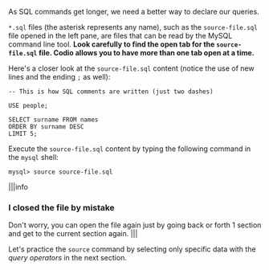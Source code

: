 As SQL commands get longer, we need a better way to declare our queries.

`*.sql` files (the asterisk represents any name), such as the `source-file.sql` file opened in the left pane, are files that can be read by the MySQL command line tool.  **Look carefully to find the open tab for the `source-file.sql` file.  Codio allows you to have more than one tab open at a time.**

Here's a closer look at the `source-file.sql` content (notice the use of new lines and the ending `;` as well):

```
-- This is how SQL comments are written (just two dashes)

USE people;

SELECT surname FROM names
ORDER BY surname DESC
LIMIT 5;
```

Execute the `source-file.sql` content by typing the following command in the `mysql` shell:

```
mysql> source source-file.sql
```

|||info
### I closed the file by mistake
Don't worry, you can open the file again just by going back or forth 1 section and get to the current section again.
|||

Let's practice the `source` command by selecting only specific data with the _query operators_ in the next section.